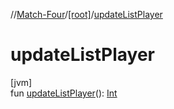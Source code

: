 //[Match-Four](../../index.md)/[[root]](index.md)/[updateListPlayer](update-list-player.md)

# updateListPlayer

[jvm]\
fun [updateListPlayer](update-list-player.md)(): [Int](https://kotlinlang.org/api/latest/jvm/stdlib/kotlin/-int/index.html)
